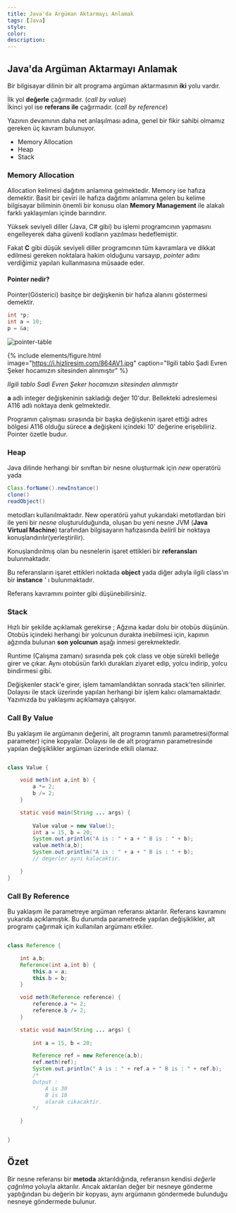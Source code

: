 ```yaml
---
title: Java'da Argüman Aktarmayı Anlamak
tags: [Java]
style: 
color: 
description:
---
```


## Java'da Argüman Aktarmayı Anlamak


Bir bilgisayar dilinin bir alt programa argüman aktarmasının **iki** yolu vardır.

İlk yol **değerle** çağırmadır. (*call by value*)\
İkinci yol ise **referans ile** çağırmadır. (*call by reference*)

Yazının devamının daha net anlaşılması adına, genel bir fikir sahibi olmamız gereken üç kavram bulunuyor. 

* Memory Allocation
* Heap
* Stack

### Memory Allocation

Allocation kelimesi dağıtım anlamına gelmektedir. Memory ise hafıza demektir. Basit bir çeviri ile hafıza dağıtımı anlamına gelen bu kelime bilgisayar biliminin önemli bir konusu olan **Memory Management** ile alakalı farklı yaklaşımları içinde barındırır.


Yüksek seviyeli diller (Java, C# gibi) bu işlemi programcının yapmasını engelleyerek daha güvenli kodların yazılması hedeflemiştir.

Fakat **C** gibi düşük seviyeli diller programcının tüm kavramlara ve dikkat edilmesi gereken noktalara hakim olduğunu varsayıp, *pointer* adını verdiğimiz yapıları kullanmasına müsaade eder.

#### Pointer nedir?

Pointer(Gösterici) basitçe bir değişkenin bir hafıza alanını göstermesi demektir.

```c
int *p;
int a = 10;
p = &a;
```

![pointer-table](pointer.jpg) 

{% include elements/figure.html image="https://i.hizliresim.com/864AV1.jpg" caption="Ilgili tablo Şadi Evren Şeker hocamızın sitesinden alınmıştır" %}

*Ilgili tablo Sadi Evren Şeker hocamızın sitesinden alınmıştır*


**a** adlı integer değişkeninin sakladığı değer 10'dur. Bellekteki adreslemesi A116 adlı noktaya denk gelmektedir.

Programın çalışması sırasında bir başka değişkenin işaret ettiği adres bölgesi A116 olduğu sürece **a** değişkeni içindeki 10' değerine erişebiliriz. Pointer özetle budur.




### Heap

Java dilinde herhangi bir sınıftan bir nesne oluşturmak için *new* operatörü yada 
```java
Class.forName().newInstance()
clone()
readObject()
```
metodları kullanılmaktadır. New operatörü yahut yukarıdaki metotlardan biri ile yeni bir *nesne* oluşturulduğunda, oluşan bu yeni nesne JVM (**Java Virtual Machine**) tarafından bilgisayarın hafızasında *belirli* bir noktaya konuşlandırılır(yerleştirilir).

Konuşlandırılmış olan bu nesnelerin işaret ettikleri bir **referansları** bulunmaktadır.

Bu referansların işaret ettikleri noktada **object** yada diğer adıyla ilgili class'ın bir **instance** ' ı bulunmaktadır.

Referans kavramını pointer gibi düşünebilirsiniz.


### Stack

Hızlı bir şekilde açıklamak gerekirse ; Ağzına kadar dolu bir otobüs düşünün. Otobüs içindeki herhangi bir yolcunun durakta inebilmesi için, kapının ağzında bulunan **son yolcunun** aşağı inmesi gerekmektedir.

Runtime (Çalışma zamanı) sırasında pek çok class ve obje sürekli belleğe girer ve çıkar. Aynı otobüsün farklı durakları ziyaret edip, yolcu indirip, yolcu bindirmesi gibi. 

Değişkenler stack'e girer, işlem tamamlandıktan sonrada stack'ten silinirler.
Dolayısı ile stack üzerinde yapılan herhangi bir işlem kalıcı olamamaktadır. Yazımızda bu yaklaşımı açıklamaya çalışıyor.

### Call By Value

Bu yaklaşım ile argümanın değerini, alt programın tanımlı parametresi(formal parameter) içine kopyalar. Dolayısı ile de alt programın parametresinde yapılan değişiklikler argüman üzerinde etkili olamaz. 

```java

class Value {

    void meth(int a,int b) {
        a *= 2;
        b /= 2;
    }

    static void main(String ... args) {
        
        Value value = new Value();
        int a = 15, b = 20;
        System.out.println("A is : " + a + " B is : " + b);
        value.meth(a,b);
        System.out.println("A is : " + a + " B is : " + b);
        // degerler ayni kalacaktir.

    }
}

```
### Call By Reference

Bu yaklaşım ile parametreye argüman referansı aktarılır. Referans kavramını yukarıda açıklamıştık. Bu durumda parametrede yapılan değişiklikler, alt programı çağırmak için kullanılan argümanı etkiler.

```java

class Reference {

    int a,b;
    Reference(int a,int b) {
        this.a = a;
        this.b = b;
    }

    void meth(Reference reference) {
        reference.a *= 2;
        reference.b /= 2;
    }

    static void main(String ... args) {
        
        int a = 15, b = 20;

        Reference ref = new Reference(a,b);
        ref.meth(ref);
        System.out.println(" A is : " + ref.a + " B is : " + ref.b);
        /*
        Output : 
            A is 30
            B is 10
            olarak cikacaktir.
        */

    }


}


```

## Özet

Bir nesne referansı bir **metoda** aktarıldığında, referansın kendisi *değerle çağrılma* yoluyla aktarılır. Ancak aktarılan değer bir nesneye gönderme yaptığından bu değerin bir kopyası, aynı argümanın göndermede bulunduğu nesneye göndermede bulunur.

